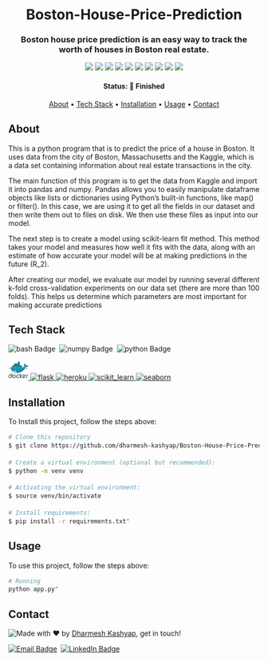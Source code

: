 <h1 align="center">
	Boston-House-Price-Prediction
</h1>

<h3 align="center">
	Boston house price prediction is an easy way to track the worth of houses in Boston real estate.
</h3>

<p align="center">
	<img src="https://img.shields.io/badge/PRs-welcome-brightgreen.svg?style=flat-square"/>
	<img src="https://img.shields.io/github/license/dharmesh-kashyap/Boston-House-Price-Prediction?color=green"/>
	<img src="https://img.shields.io/github/repo-size/dharmesh-kashyap/Boston-House-Price-Prediction?color=green"/>
	<img src="https://img.shields.io/github/last-commit/dharmesh-kashyap/Boston-House-Price-Prediction?color=green"/>
	<img src="https://img.shields.io/github/languages/count/dharmesh-kashyap/Boston-House-Price-Prediction?color=green"/>
	<img src="https://img.shields.io/github/contributors/dharmesh-kashyap/Boston-House-Price-Prediction?color=green"/>
	<img src="https://img.shields.io/github/issues-raw/dharmesh-kashyap/Boston-House-Price-Prediction?color=green"/>
	<img src="https://img.shields.io/github/issues-closed-raw/dharmesh-kashyap/Boston-House-Price-Prediction?color=green"/>
	<img src="https://img.shields.io/github/issues-pr-raw/dharmesh-kashyap/Boston-House-Price-Prediction?color=green"/>
	<img src="https://img.shields.io/github/issues-pr-closed-raw/dharmesh-kashyap/Boston-House-Price-Prediction?color=green"/>
</p>

<h4 align="center">
	Status: 🚀 Finished
</h4>

<p align="center">
	<a href="#about">About</a> •
	<a href="#tech-stack">Tech Stack</a> •
	<a href="#installation">Installation</a> •
	<a href="#usage">Usage</a> • 
	<a href="#contact">Contact</a> 
</p>

## About
This is a python program that is to predict the price of a house in Boston. It uses data from the city of Boston, Massachusetts and the Kaggle, which is a data set containing information about real estate transactions in the city.

The main function of this program is to get the data from Kaggle and import it into pandas and numpy. Pandas allows you to easily manipulate dataframe objects like lists or dictionaries using Python’s built-in functions, like map() or filter(). In this case, we are using it to get all the fields in our dataset and then write them out to files on disk. We then use these files as input into our model.

The next step is to create a model using scikit-learn fit method. This method takes your model and measures how well it fits with the data, along with an estimate of how accurate your model will be at making predictions in the future (R_2).

After creating our model, we evaluate our model by running several different k-fold cross-validation experiments on our data set (there are more than 100 folds). This helps us determine which parameters are most important for making accurate predictions

## Tech Stack
<img src="https://img.shields.io/badge/Bash-05122A?style=flat&logo=gnu-bash" alt="bash Badge" height="25">&nbsp;
<img src="https://img.shields.io/badge/Numpy-05122A?style=flat&logo=numpy" alt="numpy Badge" height="25">&nbsp;
<img src="https://img.shields.io/badge/Python-05122A?style=flat&logo=python" alt="python Badge" height="25">&nbsp;
<p align="left"> <a href="https://www.docker.com/" target="_blank" rel="noreferrer"> <img src="https://raw.githubusercontent.com/devicons/devicon/master/icons/docker/docker-original-wordmark.svg" alt="docker" width="40" height="40"/> </a> <a href="https://flask.palletsprojects.com/" target="_blank" rel="noreferrer"> <img src="https://www.vectorlogo.zone/logos/pocoo_flask/pocoo_flask-icon.svg" alt="flask" width="40" height="40"/> </a> <a href="https://heroku.com" target="_blank" rel="noreferrer"> <img src="https://www.vectorlogo.zone/logos/heroku/heroku-icon.svg" alt="heroku" width="40" height="40"/> </a> <a href="https://scikit-learn.org/" target="_blank" rel="noreferrer"> <img src="https://upload.wikimedia.org/wikipedia/commons/0/05/Scikit_learn_logo_small.svg" alt="scikit_learn" width="40" height="40"/> </a> <a href="https://seaborn.pydata.org/" target="_blank" rel="noreferrer"> <img src="https://seaborn.pydata.org/_images/logo-mark-lightbg.svg" alt="seaborn" width="40" height="40"/> </a> </p>


## Installation
To Install this project, follow the steps above:
```bash
# Clone this repository
$ git clone https://github.com/dharmesh-kashyap/Boston-House-Price-Prediction
                        
# Create a virtual environment (optional but recommended):
$ python -m venv venv
                        
# Activating the virtual environment:
$ source venv/bin/activate
                        
# Install requirements:
$ pip install -r requirements.txt"
```

## Usage
To use this project, follow the steps above:
```bash
# Running
python app.py"
```

## Contact
<img align="left" src="https://avatars.githubusercontent.com/dharmesh-kashyap?size=100">

Made with ❤️ by [Dharmesh Kashyap](https://github.com/dharmesh-kashyap), get in touch!

<a href="mailto:dharmeshkashyap46@gmail.com" target="_blank"><img src="https://img.shields.io/badge/Email-D14836?style=flat&logo=gmail&logoColor=white" alt="Email Badge" height="25"></a>&nbsp;
<a href="https://www.linkedin.com/in/dharmesh-kashyap" target="_blank"><img src="https://img.shields.io/badge/Linkedin-0077B5?style=flat&logo=linkedin&logoColor=white" alt="LinkedIn Badge" height="25"></a>&nbsp;

<br clear="left"/>
